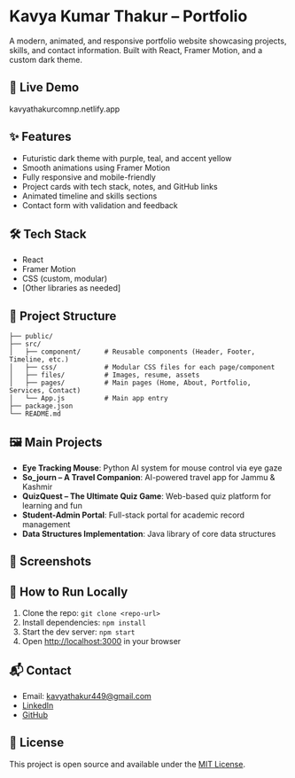 # Kavya Kumar Thakur – Portfolio

A modern, animated, and responsive portfolio website showcasing projects, skills, and contact information. Built with React, Framer Motion, and a custom dark theme.

## 🚀 Live Demo

kavyathakurcomnp.netlify.app

## ✨ Features

- Futuristic dark theme with purple, teal, and accent yellow
- Smooth animations using Framer Motion
- Fully responsive and mobile-friendly
- Project cards with tech stack, notes, and GitHub links
- Animated timeline and skills sections
- Contact form with validation and feedback

## 🛠️ Tech Stack

- React
- Framer Motion
- CSS (custom, modular)
- [Other libraries as needed]

## 📁 Project Structure

```
├── public/
├── src/
│   ├── component/      # Reusable components (Header, Footer, Timeline, etc.)
│   ├── css/            # Modular CSS files for each page/component
│   ├── files/          # Images, resume, assets
│   ├── pages/          # Main pages (Home, About, Portfolio, Services, Contact)
│   └── App.js          # Main app entry
├── package.json
└── README.md
```

## 🖼️ Main Projects

- **Eye Tracking Mouse**: Python AI system for mouse control via eye gaze
- **So_journ – A Travel Companion**: AI-powered travel app for Jammu & Kashmir
- **QuizQuest – The Ultimate Quiz Game**: Web-based quiz platform for learning and fun
- **Student-Admin Portal**: Full-stack portal for academic record management
- **Data Structures Implementation**: Java library of core data structures

## 📸 Screenshots

<!-- Add screenshots or GIFs here -->

## 📝 How to Run Locally

1. Clone the repo: `git clone <repo-url>`
2. Install dependencies: `npm install`
3. Start the dev server: `npm start`
4. Open [http://localhost:3000](http://localhost:3000) in your browser

## 📬 Contact

- Email: kavyathakur449@gmail.com
- [LinkedIn](https://www.linkedin.com/in/kavya-kumar-thakur/)
- [GitHub](https://github.com/02falgun)

## 🪪 License

This project is open source and available under the [MIT License](LICENSE).

